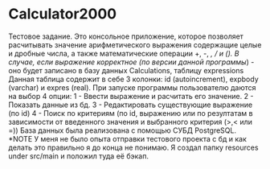 # Calculator2000
Тестовое задание. 
Это консольное приложение, которое позволяет расчитывать значение арифметического выражения содержащие целые и дробные
числа, а также математические операции +, -, *, / и ().
В случае, если выражение корректное (по версии данной программы*) - оно будет записано в базу данных Calculations, таблицу expressions
Данная таблица содержит в себе 3 колонки: id (autoincrement), expbody (varchar) и expres (real).
При запуске программы пользователю даются на выбор 4 опции:
1 - Ввести выражение и расчитать его значение.
2 - Показать данные из бд.
3 - Редактировать существующие выражение (по id)
4 - Поиск по критериям (по id, выражению или по резултатам в зависимости от введенного значения и выбранного критерия (>,< или =))
База данных была реализована с помощью СУБД PostgreSQL. 
*NOTE
У меня не было опыта отправки тестового проекта с бд и как делать это правильно я до конца не понимаю. Я создал папку resources under src/main и положил туда 
её бэкап.
